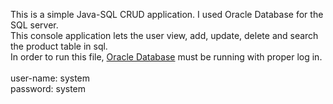 This is a simple Java-SQL CRUD application.  I used Oracle Database for the SQL server. <br/>
This console application lets the user view, add, update, delete and search the product table in sql.<br/>
In order to run this file, [Oracle Database](http://www.oracle.com/technetwork/database/enterprise-edition/downloads/index.html) must be running
with proper log in. <br />
<br />
user-name: system<br />
password: system<br />
<br />
